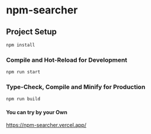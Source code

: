 # npm-searcher

## Project Setup

```sh
npm install
```

### Compile and Hot-Reload for Development

```sh
npm run start
```

### Type-Check, Compile and Minify for Production

```sh
npm run build
```

#### You can try by your Own

https://npm-searcher.vercel.app/
